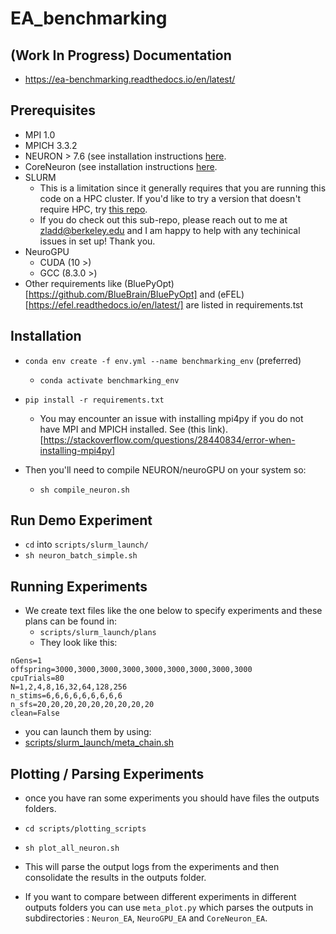# EA_benchmarking

## (Work In Progress) Documentation 
- https://ea-benchmarking.readthedocs.io/en/latest/


## Prerequisites
-  MPI  1.0
- MPICH  3.3.2
- NEURON > 7.6 (see installation instructions [here](https://neuron.yale.edu/neuron/download).
- CoreNeuron (see installation instructions [here](https://github.com/BlueBrain/CoreNeuron).
- SLURM
  - This is a limitation since it generally requires that you are running this code on a HPC cluster. If you'd like to try a version that doesn't require HPC, try [this repo](https://github.com/xanderladd/benchmarking_examples).
  - If you do check out this sub-repo, please reach out to me at zladd@berkeley.edu and I am happy to help with any techinical issues in set up! Thank you.
- NeuroGPU
  - CUDA (10 >)
  - GCC (8.3.0 >)   
- Other requirements like (BluePyOpt)[https://github.com/BlueBrain/BluePyOpt] and (eFEL)[https://efel.readthedocs.io/en/latest/] are listed in requirements.tst


## Installation
  -  `conda env create -f env.yml --name benchmarking_env` (preferred)
      - `conda activate benchmarking_env`
  - `pip install -r requirements.txt`
      - You may encounter an issue with installing mpi4py if you do not have MPI and MPICH installed. See (this link).[https://stackoverflow.com/questions/28440834/error-when-installing-mpi4py]

  - Then you'll need to compile NEURON/neuroGPU on your system so:
    - `sh compile_neuron.sh`
    


## Run Demo Experiment
- `cd` into `scripts/slurm_launch/` 
- `sh neuron_batch_simple.sh`
    
## Running Experiments
- We create text files like the one below to specify experiments and these plans can be found in: 
  - `scripts/slurm_launch/plans`
  -  They look like this:

 ```
nGens=1
offspring=3000,3000,3000,3000,3000,3000,3000,3000,3000
cpuTrials=80
N=1,2,4,8,16,32,64,128,256
n_stims=6,6,6,6,6,6,6,6,6
n_sfs=20,20,20,20,20,20,20,20,20
clean=False 
 
 ```
  - you can launch them by using: 
  - [scripts/slurm_launch/meta_chain.sh](https://github.com/xanderladd/EA_benchmarking/blob/main/Neuron_EA/meta_chain.sh)


    
 ## Plotting / Parsing Experiments
  - once you have ran some experiments you should have files the outputs folders.
  -  `cd scripts/plotting_scripts`
  - `sh plot_all_neuron.sh` 
  
  - This will parse the output logs from the experiments and then consolidate the results in the outputs folder.
  - If you want to compare between different experiments in different outputs folders you can use `meta_plot.py` which parses the outputs in subdirectories : `Neuron_EA`,  `NeuroGPU_EA` and `CoreNeuron_EA`.


